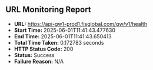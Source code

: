 ## URL Monitoring Report

- **URL:** https://api-gw1-prod1.fisglobal.com/gw/v1/health
- **Start Time:** 2025-06-01T11:41:43.477630
- **End Time:** 2025-06-01T11:41:43.650413
- **Total Time Taken:** 0.172783 seconds
- **HTTP Status Code:** 200
- **Status:** Success
- **Failure Reason:** N/A
